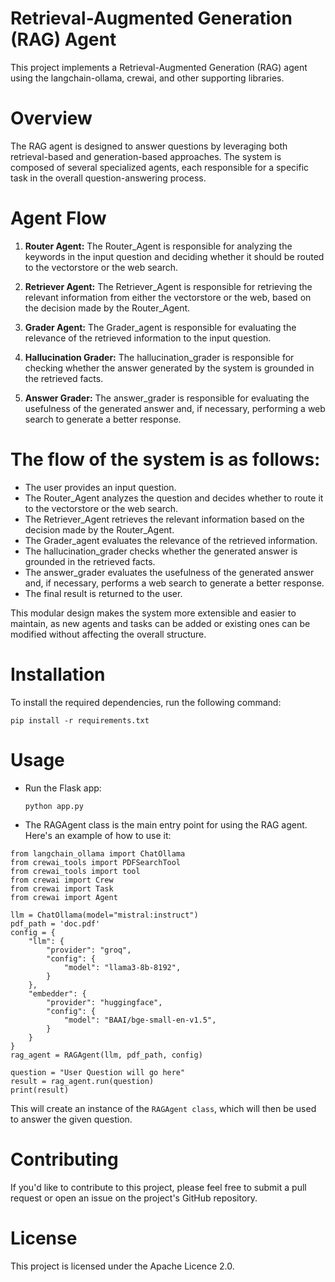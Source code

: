 # Retrieval-Augmented Generation (RAG) Agent
This project implements a Retrieval-Augmented Generation (RAG) agent using the langchain-ollama, crewai, and other supporting libraries.

# Overview
The RAG agent is designed to answer questions by leveraging both retrieval-based and generation-based approaches. The system is composed of several specialized agents, each responsible for a specific task in the overall question-answering process.

# Agent Flow

1. **Router Agent:** The Router_Agent is responsible for analyzing the keywords in the input question and deciding whether it should be routed to the vectorstore or the web search.

2. **Retriever Agent:** The Retriever_Agent is responsible for retrieving the relevant information from either the vectorstore or the web, based on the decision made by the Router_Agent.

3. **Grader Agent:** The Grader_agent is responsible for evaluating the relevance of the retrieved information to the input question.

4. **Hallucination Grader:** The hallucination_grader is responsible for checking whether the answer generated by the system is grounded in the retrieved facts.

5. **Answer Grader:** The answer_grader is responsible for evaluating the usefulness of the generated answer and, if necessary, performing a web search to generate a better response.

# The flow of the system is as follows:

- The user provides an input question.
- The Router_Agent analyzes the question and decides whether to route it to the vectorstore or the web search.
- The Retriever_Agent retrieves the relevant information based on the decision made by the Router_Agent.
- The Grader_agent evaluates the relevance of the retrieved information.
- The hallucination_grader checks whether the generated answer is grounded in the retrieved facts.
- The answer_grader evaluates the usefulness of the generated answer and, if necessary, performs a web search to generate a better response.
- The final result is returned to the user.

This modular design makes the system more extensible and easier to maintain, as new agents and tasks can be added or existing ones can be modified without affecting the overall structure.

# Installation
To install the required dependencies, run the following command:
``` 
pip install -r requirements.txt 
```
# Usage 

* Run the Flask app:
   ``` 
   python app.py 
   ```
* The RAGAgent class is the main entry point for using the RAG agent. Here's an example of how to use it:

```
from langchain_ollama import ChatOllama
from crewai_tools import PDFSearchTool
from crewai_tools import tool
from crewai import Crew
from crewai import Task
from crewai import Agent

llm = ChatOllama(model="mistral:instruct")
pdf_path = 'doc.pdf'
config = {
    "llm": {
        "provider": "groq",
        "config": {
            "model": "llama3-8b-8192",
        }
    },
    "embedder": {
        "provider": "huggingface",
        "config": {
            "model": "BAAI/bge-small-en-v1.5",
        }
    }
}
rag_agent = RAGAgent(llm, pdf_path, config)

question = "User Question will go here"
result = rag_agent.run(question)
print(result)
```

This will create an instance of the ```RAGAgent class```, which will then be used to answer the given question.

# Contributing
If you'd like to contribute to this project, please feel free to submit a pull request or open an issue on the project's GitHub repository.

# License
This project is licensed under the Apache Licence 2.0.


